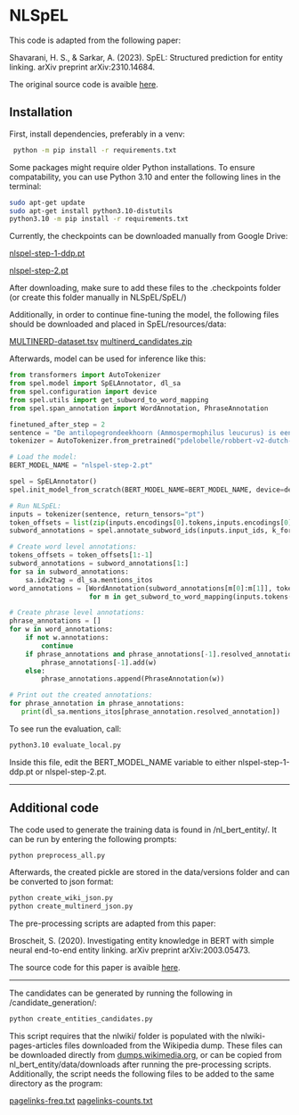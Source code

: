 
# NLSpEL

This code is adapted from the following paper:

Shavarani, H. S., & Sarkar, A. (2023). SpEL: Structured prediction for entity linking. arXiv preprint arXiv:2310.14684.

The original source code is avaible [here](https://github.com/shavarani/SpEL).


## Installation

First, install dependencies, preferably in a venv:

```bash
 python -m pip install -r requirements.txt
```

Some packages might require older Python installations. To ensure compatability, you can use Python 3.10 and enter the following lines in the terminal:

```bash
sudo apt-get update
sudo apt-get install python3.10-distutils
python3.10 -m pip install -r requirements.txt
```

Currently, the checkpoints can be downloaded manually from Google Drive:

[nlspel-step-1-ddp.pt](https://drive.google.com/file/d/1vwEZYFbWio_caMNXJ3fiKgTxIpMFkA8m/view?usp=sharing)

[nlspel-step-2.pt](https://drive.google.com/file/d/1r6GmE2UbZQFDKohbVvJ3sMorv8KCAWgW/view?usp=sharing)

After downloading, make sure to add these files to the .checkpoints folder (or create this folder manually in NLSpEL/SpEL/)

Additionally, in order to continue fine-tuning the model, the following files should be downloaded and placed in SpEL/resources/data:

[MULTINERD-dataset.tsv](https://drive.google.com/file/d/1QTcKSq83PeH4Hjewoc6AmtSU8cgZ8_64/view?usp=sharing)
[multinerd_candidates.zip](https://drive.google.com/file/d/1EZa5dAQYVjTUmLRZfGD1LX3JK0bzO5KD/view?usp=sharing)

Afterwards, model can be used for inference like this:

```python
from transformers import AutoTokenizer
from spel.model import SpELAnnotator, dl_sa
from spel.configuration import device
from spel.utils import get_subword_to_word_mapping
from spel.span_annotation import WordAnnotation, PhraseAnnotation

finetuned_after_step = 2
sentence = "De antilopegrondeekhoorn (Ammospermophilus leucurus) is een zoogdier uit de familie van de eekhoorns (Sciuridae)."
tokenizer = AutoTokenizer.from_pretrained("pdelobelle/robbert-v2-dutch-ner")

# Load the model:
BERT_MODEL_NAME = "nlspel-step-2.pt"

spel = SpELAnnotator()
spel.init_model_from_scratch(BERT_MODEL_NAME=BERT_MODEL_NAME, device=device, finetuned_after_step=finetuned_after_step)

# Run NLSpEL:
inputs = tokenizer(sentence, return_tensors="pt")
token_offsets = list(zip(inputs.encodings[0].tokens,inputs.encodings[0].offsets))
subword_annotations = spel.annotate_subword_ids(inputs.input_ids, k_for_top_k_to_keep=10, token_offsets=token_offsets)

# Create word level annotations:
tokens_offsets = token_offsets[1:-1]
subword_annotations = subword_annotations[1:]
for sa in subword_annotations:
    sa.idx2tag = dl_sa.mentions_itos
word_annotations = [WordAnnotation(subword_annotations[m[0]:m[1]], tokens_offsets[m[0]:m[1]])
                    for m in get_subword_to_word_mapping(inputs.tokens(), sentence)]

# Create phrase level annotations:
phrase_annotations = []
for w in word_annotations:
    if not w.annotations:
        continue
    if phrase_annotations and phrase_annotations[-1].resolved_annotation == w.resolved_annotation:
        phrase_annotations[-1].add(w)
    else:
        phrase_annotations.append(PhraseAnnotation(w))

# Print out the created annotations:
for phrase_annotation in phrase_annotations:
   print(dl_sa.mentions_itos[phrase_annotation.resolved_annotation])
```

To see run the evaluation, call:
```bash
python3.10 evaluate_local.py
```

Inside this file, edit the BERT_MODEL_NAME variable to either nlspel-step-1-ddp.pt or nlspel-step-2.pt.

___


## Additional code

The code used to generate the training data is found in /nl_bert_entity/. It can be run by entering the following prompts:

```bash
python preprocess_all.py
```

Afterwards, the created pickle are stored in the data/versions folder and can be converted to json format:

```bash
python create_wiki_json.py
python create_multinerd_json.py
```

The pre-processing scripts are adapted from this paper:

Broscheit, S. (2020). Investigating entity knowledge in BERT with simple neural end-to-end entity linking. arXiv preprint arXiv:2003.05473.

The source code for this paper is avaible [here](https://github.com/samuelbroscheit/entity_knowledge_in_bert/tree/master/bert_entity/preprocessing).

___

The candidates can be generated by running the following in /candidate_generation/:

```bash
python create_entities_candidates.py
```

This script requires that the nlwiki/ folder is populated with the nlwiki-pages-articles files downloaded from the Wikipedia dump. These files can be downloaded directly from [dumps.wikimedia.org](https://dumps.wikimedia.org/nlwiki/), or can be copied from nl_bert_entity/data/downloads after running the pre-processing scripts. Additionally, the script needs the following files to be added to the same directory as the program:

[pagelinks-freq.txt](https://drive.google.com/file/d/1nA3wSz3Fg76Qw4u6EBuG0wxGfpljM1Ic/view?usp=sharing)
[pagelinks-counts.txt](https://drive.google.com/file/d/14xS2GBxoexWNb3X3mpS8RVfrzeY5rd12/view?usp=sharing)